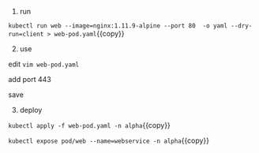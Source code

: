 1. run

`kubectl run web --image=nginx:1.11.9-alpine --port 80  -o yaml --dry-run=client > web-pod.yaml`{{copy}}


2. use

edit `vim web-pod.yaml`

add port 443

save 

3. deploy

`kubectl apply -f web-pod.yaml -n alpha`{{copy}}

`kubectl expose pod/web --name=webservice -n alpha`{{copy}}
